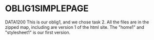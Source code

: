 # OBLIG1SIMPLEPAGE
DATA1200
This is our oblig1, and we chose task 2. All the files are in the zipped map, including are version 1 of the html site. The "home1" and "stylesheet1" is our first version.
